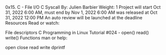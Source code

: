 0x15. C - File I/O
C
Syscall
 By: Julien Barbier
 Weight: 1
 Project will start Oct 31, 2022 6:00 AM, must end by Nov 1, 2022 6:00 AM
 was released at Oct 31, 2022 12:00 PM
 An auto review will be launched at the deadline
Resources
Read or watch:

File descriptors
C Programming in Linux Tutorial #024 - open() read() write() Functions
man or help:

open
close
read
write
dprintf

